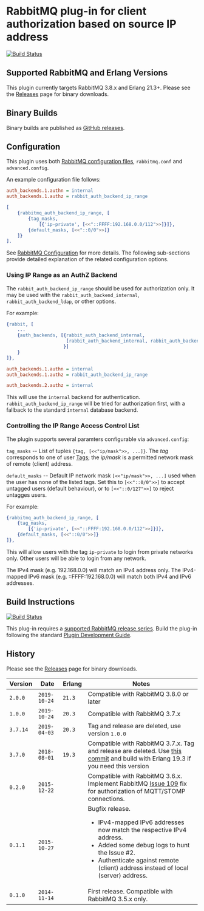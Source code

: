 # RabbitMQ plug-in for client authorization based on source IP address

[![Build Status](https://travis-ci.org/gotthardp/rabbitmq-auth-backend-ip-range.svg?branch=master)](https://travis-ci.org/gotthardp/rabbitmq-auth-backend-ip-range)

## Supported RabbitMQ and Erlang Versions

This plugin currently targets RabbitMQ 3.8.x and Erlang 21.3+. Please see the [Releases](https://github.com/gotthardp/rabbitmq-auth-backend-ip-range/releases) page for binary downloads.

## Binary Builds

Binary builds are published as [GitHub releases](https://github.com/gotthardp/rabbitmq-auth-backend-ip-range/releases).

## Configuration

This plugin uses both [RabbitMQ configuration files](http://www.rabbitmq.com/configure.html#configuration-file),
`rabbitmq.conf` and `advanced.config`.

An example configuration file follows:

``` ini
auth_backends.1.authn = internal
auth_backends.1.authz = rabbit_auth_backend_ip_range
```

```erlang
[
    {rabbitmq_auth_backend_ip_range, [
        {tag_masks,
            [{'ip-private', [<<"::FFFF:192.168.0.0/112">>]}]},
        {default_masks, [<<"::0/0">>]}
    ]}
].
```
See [RabbitMQ Configuration](https://www.rabbitmq.com/configure.html) for more
details. The following sub-sections provide detailed explanation of the related
configuration options.

### Using IP Range as an AuthZ Backend


The `rabbit_auth_backend_ip_range` should be used for authorization only. It may
be used with the `rabbit_auth_backend_internal`, `rabbit_auth_backend_ldap`, or other options.

For example:

```erlang
{rabbit, [
    ...
    {auth_backends, [{rabbit_auth_backend_internal,
                      [rabbit_auth_backend_internal, rabbit_auth_backend_ip_range]
                     }]
    }
]},
```

``` ini
auth_backends.1.authn = internal
auth_backends.1.authz = rabbit_auth_backend_ip_range

auth_backends.2.authz = internal
```

This will use the `internal` backend for authentication. `rabbit_auth_backend_ip_range` will be tried
for authorization first, with a fallback to the standard `internal` database backend.


### Controlling the IP Range Access Control List

The plugin supports several paramters configurable via `advanced.config`:

`tag_masks` --  List of tuples `{tag, [<<"ip/mask">>, ...]}`. The *tag*
corresponds to one of user [Tags](https://www.rabbitmq.com/management.html#permissions);
the *ip/mask* is a permitted network mask of remote (client) address.

`default_masks` -- Default IP network mask `[<<"ip/mask">>, ...]` used when the
user has none of the listed tags. Set this to `[<<"::0/0">>]` to accept untagged
users (default behaviour), or to `[<<"::0/127">>]` to reject untagges users.

For example:
```erlang
{rabbitmq_auth_backend_ip_range, [
    {tag_masks,
        [{'ip-private', [<<"::FFFF:192.168.0.0/112">>]}]},
    {default_masks, [<<"::0/0">>]}
]},
```
This will allow users with the tag `ip-private` to login from private networks
only. Other users will be able to login from any network.

The IPv4 mask (e.g. 192.168.0.0) will match an IPv4 address only.
The IPv4-mapped IPv6 mask (e.g. ::FFFF:192.168.0.0) will match both IPv4 and
IPv6 addresses.


## Build Instructions

[![Build Status](https://travis-ci.org/gotthardp/rabbitmq-auth-backend-ip-range.svg?branch=master)](https://travis-ci.org/gotthardp/rabbitmq-auth-backend-ip-range)

This plug-in requires a [supported RabbitMQ release series](https://www.rabbitmq.com/versions.html). Build the plug-in following the
standard [Plugin Development Guide](https://www.rabbitmq.com/plugin-development.html).

## History

Please see the [Releases](https://github.com/gotthardp/rabbitmq-auth-backend-ip-range/releases) page for binary downloads.

Version | Date         | Erlang |  Notes
------- |------------- | -------| -----------------------
`2.0.0` | `2019-10-24` | `21.3` | Compatible with RabbitMQ 3.8.0 or later
`1.0.0` | `2019-10-24` | `20.3` | Compatible with RabbitMQ 3.7.x
`3.7.14`| `2019-04-03` | `20.3` | Tag and release are deleted, use version `1.0.0`
`3.7.0` | `2018-08-01` | `19.3` | Compatible with RabbitMQ 3.7.x. Tag and release are deleted. Use [this commit](https://github.com/gotthardp/rabbitmq-auth-backend-ip-range/commit/44061917c49d67bbeded6ba1b4370d98ff680215) and build with Erlang 19.3 if you need this version
`0.2.0` | `2015-12-22` |        | Compatible with RabbitMQ 3.6.x. Implement RabbitMQ [Issue 109](https://github.com/rabbitmq/rabbitmq-server/issues/109) fix for authorization of MQTT/STOMP connections.
`0.1.1` | `2015-10-27` |        | Bugfix release.<ul><li>IPv4-mapped IPv6 addresses now match the respective IPv4 address.</li><li>Added some debug logs to hunt the Issue #2.</li><li>Authenticate against remote (client) address instead of local (server) address.</li></ul>
`0.1.0` | `2014-11-14` |        | First release. Compatible with RabbitMQ 3.5.x only.
